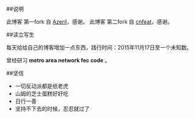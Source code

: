 ##说明

此博客 第一fork 自 [Azeril](http://azeril.me/)，感谢。
此博客 第二fork 自 [cnfeat](http://cnfeat.com/)，感谢。

##读立写生

每天给给自己的博客增加一点东西，践行时间：2015年11月17日至一个未知数。

曾经研习 **metro area network fec code** 。

##坚信


- 一切反动派都是纸老虎
- 山姆的芝士蛋糕好好吃
- 日行一善
- 坚持不下去的时候，忍忍就过了



